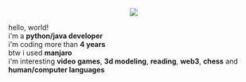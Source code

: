 <div align="center">
    <img src="https://github.com/merive/merive/blob/main/assets/banner.png">
</div>

<div>
    <p>
        hello, world!<br>
        i'm a <b>python/java developer</b><br>
        i'm coding more than <b>4 years</b><br>
        btw i used <b>manjaro</b><br>
        i'm interesting <b>video games</b>, <b>3d modeling</b>, <b>reading</b>, <b>web3</b>, <b>chess</b> and <b>human/computer languages</b>
    </p>
</div>
